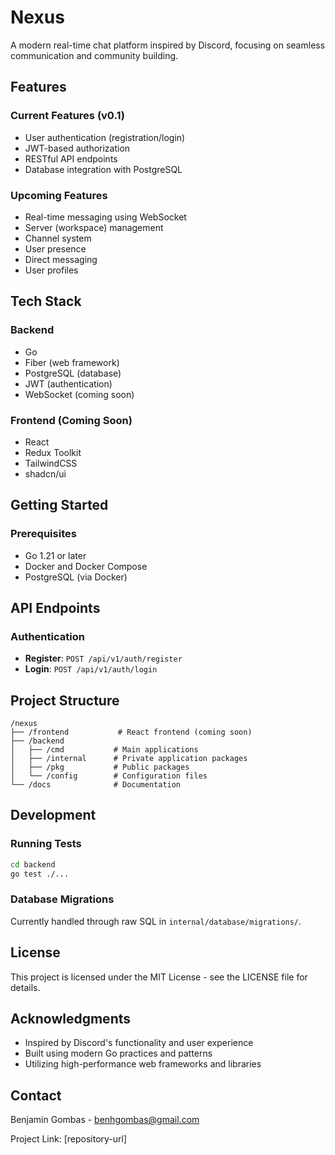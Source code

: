 # Nexus

A modern real-time chat platform inspired by Discord, focusing on seamless communication and community building.

## Features

### Current Features (v0.1)
- User authentication (registration/login)
- JWT-based authorization
- RESTful API endpoints
- Database integration with PostgreSQL

### Upcoming Features
- Real-time messaging using WebSocket
- Server (workspace) management
- Channel system
- User presence
- Direct messaging
- User profiles

## Tech Stack

### Backend
- Go
- Fiber (web framework)
- PostgreSQL (database)
- JWT (authentication)
- WebSocket (coming soon)

### Frontend (Coming Soon)
- React
- Redux Toolkit
- TailwindCSS
- shadcn/ui

## Getting Started

### Prerequisites
- Go 1.21 or later
- Docker and Docker Compose
- PostgreSQL (via Docker)

## API Endpoints

### Authentication
- **Register**: `POST /api/v1/auth/register`
- **Login**: `POST /api/v1/auth/login`

## Project Structure
```
/nexus
├── /frontend           # React frontend (coming soon)
├── /backend
│   ├── /cmd           # Main applications
│   ├── /internal      # Private application packages
│   ├── /pkg           # Public packages
│   └── /config        # Configuration files
└── /docs              # Documentation
```

## Development

### Running Tests
```cmd
cd backend
go test ./...
```

### Database Migrations
Currently handled through raw SQL in `internal/database/migrations/`.

## License
This project is licensed under the MIT License - see the LICENSE file for details.

## Acknowledgments
- Inspired by Discord's functionality and user experience
- Built using modern Go practices and patterns
- Utilizing high-performance web frameworks and libraries

## Contact
Benjamin Gombas - benhgombas@gmail.com

Project Link: [repository-url]